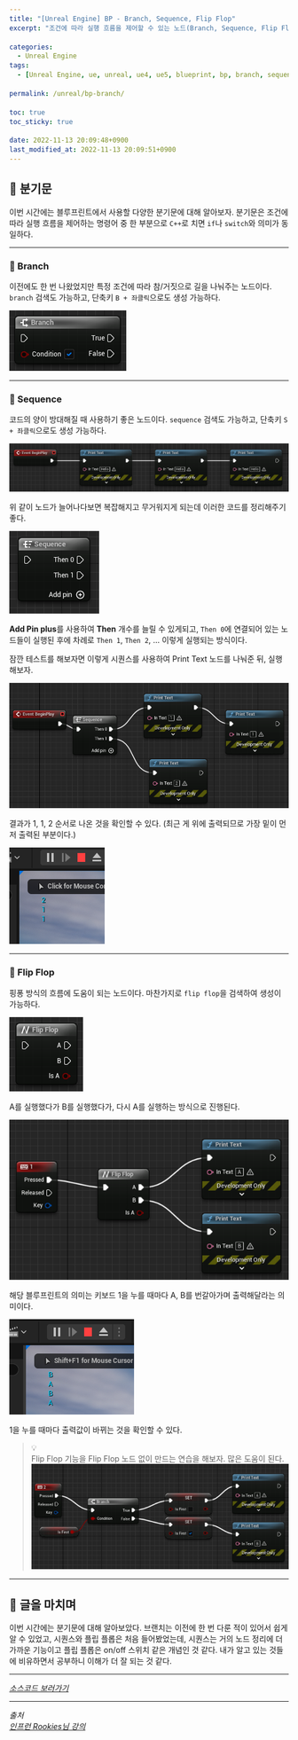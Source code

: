 ```yaml
---
title: "[Unreal Engine] BP - Branch, Sequence, Flip Flop"
excerpt: "조건에 따라 실행 흐름을 제어할 수 있는 노드(Branch, Sequence, Flip Flop)에 대해 알아보기"

categories:
  - Unreal Engine
tags:
  - [Unreal Engine, ue, unreal, ue4, ue5, blueprint, bp, branch, sequence, flip flop]

permalink: /unreal/bp-branch/

toc: true
toc_sticky: true

date: 2022-11-13 20:09:48+0900
last_modified_at: 2022-11-13 20:09:51+0900
---
```


## 👻 분기문
이번 시간에는 블루프린트에서 사용할 다양한 분기문에 대해 알아보자. 분기문은 조건에 따라 실행 흐름을 제어하는 명령어 중 한 부분으로 ``` C++ ```로 치면 ``` if ```나 ``` switch ```와 의미가 동일하다.

***

### 🌱 Branch
이전에도 한 번 나왔었지만 특정 조건에 따라 참/거짓으로 길을 나눠주는 노드이다. ``` branch ``` 검색도 가능하고, 단축키 ``` B + 좌클릭 ```으로도 생성 가능하다.

![Alt Text](/assets/images/posts_img/engines/unreal/blueprint/flow-control/bp-branch/branch.PNG)   

***

### 🌱 Sequence
코드의 양이 방대해질 때 사용하기 좋은 노드이다. ``` sequence ``` 검색도 가능하고, 단축키 ``` S + 좌클릭 ```으로도 생성 가능하다.

![Alt Text](/assets/images/posts_img/engines/unreal/blueprint/flow-control/bp-branch/sequence.PNG)   

위 같이 노드가 늘어나다보면 복잡해지고 무거워지게 되는데 이러한 코드를 정리해주기 좋다.

![Alt Text](/assets/images/posts_img/engines/unreal/blueprint/flow-control/bp-branch/sequence2.PNG)   

**Add Pin plus**를 사용하여 **Then** 개수를 늘릴 수 있게되고, ``` Then 0 ```에 연결되어 있는 노드들이 실행된 후에 차례로 ``` Then 1 ```, ``` Then 2 ```, ... 이렇게 실행되는 방식이다.

잠깐 테스트를 해보자면 이렇게 시퀀스를 사용하여 Print Text 노드를 나눠준 뒤, 실행해보자.

![Alt Text](/assets/images/posts_img/engines/unreal/blueprint/flow-control/bp-branch/seq-test.PNG)   

결과가 1, 1, 2 순서로 나온 것을 확인할 수 있다. (최근 게 위에 출력되므로 가장 밑이 먼저 출력된 부분이다.)

![Alt Text](/assets/images/posts_img/engines/unreal/blueprint/flow-control/bp-branch/seq-test-result.PNG)   

***

### 🌱 Flip Flop
핑퐁 방식의 흐름에 도움이 되는 노드이다. 마찬가지로 ``` flip flop ```을 검색하여 생성이 가능하다.

![Alt Text](/assets/images/posts_img/engines/unreal/blueprint/flow-control/bp-branch/flip-flop.PNG)   

A를 실행했다가 B를 실행했다가, 다시 A를 실행하는 방식으로 진행된다.

![Alt Text](/assets/images/posts_img/engines/unreal/blueprint/flow-control/bp-branch/flip-flop-test.PNG)   

해당 블루프린트의 의미는 키보드 1을 누를 때마다 A, B를 번갈아가며 출력해달라는 의미이다.

![Alt Text](/assets/images/posts_img/engines/unreal/blueprint/flow-control/bp-branch/flip-flop-result.PNG)   

1을 누를 때마다 출력값이 바뀌는 것을 확인할 수 있다.

> 💡   
Flip Flop 기능을 Flip Flop 노드 없이 만드는 연습을 해보자. 많은 도움이 된다.   
![Alt Text](/assets/images/posts_img/engines/unreal/blueprint/flow-control/bp-branch/made-flip-flop.PNG)   

***

## 👻 글을 마치며
이번 시간에는 분기문에 대해 알아보았다. 브랜치는 이전에 한 번 다룬 적이 있어서 쉽게 알 수 있었고, 시퀀스와 플립 플롭은 처음 들어봤었는데, 시퀀스는 거의 노드 정리에 더 가까운 기능이고 플립 플롭은 on/off 스위치 같은 개념인 것 같다. 내가 알고 있는 것들에 비유하면서 공부하니 이해가 더 잘 되는 것 같다.

***

_[소스코드 보러가기](https://github.com/choi-dan-di/study_ue/tree/main/UE5/flow-control/BP_Branch)_

***

_출처_   
_[인프런 Rookies님 강의](https://inf.run/TSqC)_   
